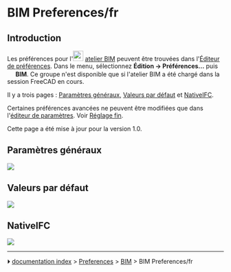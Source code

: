 # BIM Preferences/fr
## Introduction

Les préférences pour l\'<img alt="" src=images/Workbench_BIM.svg  style="width:24px;"> [atelier BIM](BIM_Workbench/fr.md) peuvent être trouvées dans l\'[Éditeur de préférences](Preferences_Editor/fr.md). Dans le menu, sélectionnez **Édition → Préférences...** puis **<img src="images/Workbench_BIM.svg" width=16px> BIM**. Ce groupe n\'est disponible que si l\'atelier BIM a été chargé dans la session FreeCAD en cours.

Il y a trois pages : [Paramètres généraux](#Paramètres_généraux.md), [Valeurs par défaut](#Valeurs_par_défaut.md) et [NativeIFC](#NativeIFC.md).

Certaines préférences avancées ne peuvent être modifiées que dans l\'[éditeur de paramètres](Std_DlgParameter/fr.md). Voir [Réglage fin](Fine-tuning/fr#Atelier_BIM.md).

Cette page a été mise à jour pour la version 1.0.



## Paramètres généraux 

![](images/Preferences_BIM_Page_General_settings.png )



## Valeurs par défaut 

![](images/Preferences_BIM_Page_Defaults.png )

## NativeIFC

![](images/Preferences_BIM_Page_NativeIFC.png )



---
⏵ [documentation index](../README.md) > [Preferences](Category_Preferences.md) > [BIM](BIM_Workbench.md) > BIM Preferences/fr
